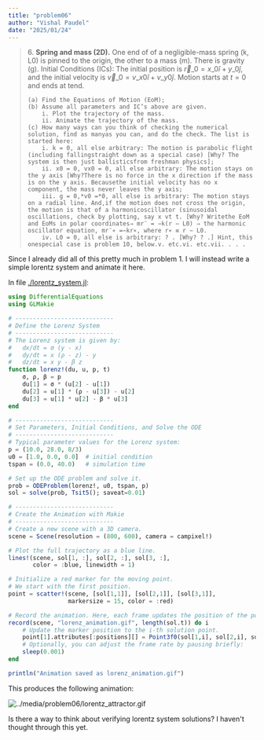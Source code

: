 ```yaml
---
title: "problem06"
author: "Vishal Paudel"
date: "2025/01/24"
---
```


> 6\. **Spring and mass (2D).** One end of of a negligible-mass spring (k, L0) is pinned to the origin, the other to a mass (m). There is gravity (g). Initial Conditions (ICs): The initial position is $\vec{r}\_0 = x\_0\hat{i} + y\_0\hat{j}$, and the initial velocity is $\vec{v}\_0 = v\_{x0}\hat{i} + v\_{y0}\hat{j}$. Motion starts at $t = 0$ and ends at tend.  
> 
>     (a) Find the Equations of Motion (EoM);  
>     (b) Assume all parameters and IC’s above are given.  
>         i. Plot the trajectory of the mass.  
>         ii. Animate the trajectory of the mass.  
>     (c) How many ways can you think of checking the numerical solution, find as manyas you can, and do the check. The list is started here:
>         i. k = 0, all else arbitrary: The motion is parabolic flight (including fallingstraight down as a special case) [Why? The system is then just ballisticsfrom freshman physics];
>         ii. x0 = 0, vx0 = 0, all else arbitrary: The motion stays on the y axis [Why?There is no force in the x direction if the mass is on the y axis. Becausethe initial velocity has no x component, the mass never leaves the y axis;
>         iii. g = 0,*v0 =*0, all else is arbitrary: The motion stays on a radial line. And,if the motion does not cross the origin, the motion is that of a harmonicoscillator (sinusoidal oscillations, check by plotting, say x vt t. [Why? Writethe EoM and EoMs in polar coordinates⇒ mr¨ = −k(r − L0) ⇒ the harmonic oscillator equation, mr¨∗ =−kr∗, where r∗ ≡ r − L0.
>         iv. L0 = 0, all else is arbitrary: ? . [Why? ? .] Hint, this onespecial case is problem 10, below.v. etc.vi. etc.vii. . . .  

Since I already did all of this pretty much in problem 1. I will instead write a simple lorentz system and animate it here.

In file [./lorentz_system.jl](./lorentz_system.jl):

```julia
using DifferentialEquations
using GLMakie

# ----------------------------
# Define the Lorenz System
# ----------------------------
# The Lorenz system is given by:
#   dx/dt = σ (y - x)
#   dy/dt = x (ρ - z) - y
#   dz/dt = x y - β z
function lorenz!(du, u, p, t)
    σ, ρ, β = p
    du[1] = σ * (u[2] - u[1])
    du[2] = u[1] * (ρ - u[3]) - u[2]
    du[3] = u[1] * u[2] - β * u[3]
end

# ----------------------------
# Set Parameters, Initial Conditions, and Solve the ODE
# ----------------------------
# Typical parameter values for the Lorenz system:
p = (10.0, 28.0, 8/3)
u0 = [1.0, 0.0, 0.0]  # initial condition
tspan = (0.0, 40.0)   # simulation time

# Set up the ODE problem and solve it.
prob = ODEProblem(lorenz!, u0, tspan, p)
sol = solve(prob, Tsit5(); saveat=0.01)

# ----------------------------
# Create the Animation with Makie
# ----------------------------
# Create a new scene with a 3D camera.
scene = Scene(resolution = (800, 600), camera = campixel!)

# Plot the full trajectory as a blue line.
lines!(scene, sol[1, :], sol[2, :], sol[3, :],
       color = :blue, linewidth = 1)

# Initialize a red marker for the moving point.
# We start with the first position.
point = scatter!(scene, [sol[1,1]], [sol[2,1]], [sol[3,1]],
                 markersize = 15, color = :red)

# Record the animation. Here, each frame updates the position of the point.
record(scene, "lorenz_animation.gif", length(sol.t)) do i
    # Update the marker position to the i-th solution point.
    point[1].attributes[:positions][] = Point3f0(sol[1,i], sol[2,i], sol[3,i])
    # Optionally, you can adjust the frame rate by pausing briefly:
    sleep(0.001)
end

println("Animation saved as lorenz_animation.gif")
```

This produces the following animation:

![../media/problem06/lorentz_attractor.gif](../media/problem06/lorentz_attractor.gif)

Is there a way to think about verifying lorentz system solutions? I haven't thought through this yet.
